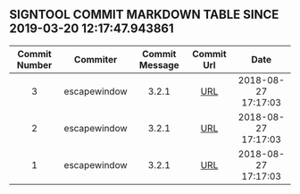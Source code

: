 ## SIGNTOOL COMMIT MARKDOWN TABLE SINCE 2019-03-20 12:17:47.943861

| Commit Number | Commiter | Commit Message | Commit Url | Date | 
|:---:|:----:|:----------------------------------:|:------:|:----:| 
|3|escapewindow|3.2.1|[URL](https://github.com/mozilla-releng/signtool/commit/62debcab19529af096cb7298c9557e8914cae589)|2018-08-27 17:17:03
|2|escapewindow|3.2.1|[URL](https://github.com/mozilla-releng/signtool/commit/62debcab19529af096cb7298c9557e8914cae589)|2018-08-27 17:17:03
|1|escapewindow|3.2.1|[URL](https://github.com/mozilla-releng/signtool/commit/62debcab19529af096cb7298c9557e8914cae589)|2018-08-27 17:17:03


